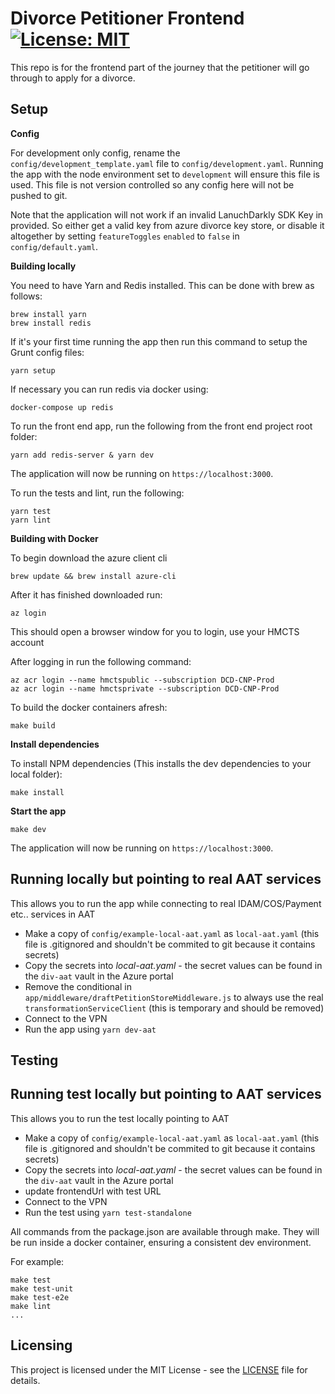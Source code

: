 # Divorce Petitioner Frontend [![License: MIT](https://img.shields.io/badge/License-MIT-yellow.svg)](https://opensource.org/licenses/MIT)

This repo is for the frontend part of the journey that the petitioner will go through to apply for a divorce.

## Setup

**Config**

For development only config, rename the `config/development_template.yaml` file to `config/development.yaml`. Running the app with the node environment set to `development` will ensure this file is used.
This file is not version controlled so any config here will not be pushed to git.

Note that the application will not work if an invalid LanuchDarkly SDK Key in provided. So either get a valid key from azure divorce key store,
or disable it altogether by setting `featureToggles` `enabled` to `false` in `config/default.yaml`.

**Building locally**

You need to have Yarn and Redis installed. This can be done with brew as follows:
```
brew install yarn
brew install redis
```

If it's your first time running the app then run this command to setup the Grunt config files:
```
yarn setup
```

If necessary you can run redis via docker using:
```
docker-compose up redis
```

To run the front end app, run the following from the front end project root folder:
```
yarn add redis-server & yarn dev
```

The application will now be running on ```https://localhost:3000```.

To run the tests and lint, run the following:
```
yarn test
yarn lint
```


**Building with Docker**

To begin download the azure client cli
```
brew update && brew install azure-cli
```

After it has finished downloaded run:
```
az login
```

This should open a browser window for you to login, use your HMCTS account

After logging in run the following command:
```
az acr login --name hmctspublic --subscription DCD-CNP-Prod
az acr login --name hmctsprivate --subscription DCD-CNP-Prod
```

To build the docker containers afresh:
```
make build
```


**Install dependencies**

To install NPM dependencies (This installs the dev dependencies to your local folder):
```
make install
```

**Start the app**
```
make dev
```

The application will now be running on  ```https://localhost:3000```.

## Running locally but pointing to real AAT services

This allows you to run the app while connecting to real IDAM/COS/Payment etc.. services in AAT

* Make a copy of `config/example-local-aat.yaml` as `local-aat.yaml` (this file is .gitignored and shouldn't be commited to git because it contains secrets)
* Copy the secrets into _local-aat.yaml_ - the secret values can be found in the `div-aat` vault in the Azure portal
* Remove the conditional in `app/middleware/draftPetitionStoreMiddleware.js` to always use the real `transformationServiceClient` (this is temporary and should be removed)
* Connect to the VPN
* Run the app using `yarn dev-aat`

##  Testing
## Running test locally but pointing to  AAT services

This allows you to run the test locally pointing to AAT

* Make a copy of `config/example-local-aat.yaml` as `local-aat.yaml` (this file is .gitignored and shouldn't be commited to git because it contains secrets)
* Copy the secrets into _local-aat.yaml_ - the secret values can be found in the `div-aat` vault in the Azure portal
* update frontendUrl with test URL
* Connect to the VPN
* Run the test using `yarn test-standalone`

All commands from the package.json are available through make. They will be run
inside a docker container, ensuring a consistent dev environment.

For example:
```
make test
make test-unit
make test-e2e
make lint
...
```

## Licensing

This project is licensed under the MIT License - see the [LICENSE](LICENSE) file for details.
